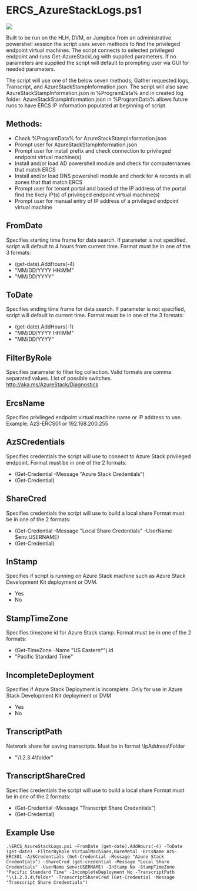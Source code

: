 # ​ERCS_AzureStackLogs​.ps1  #

![](https://github.com/Azure/AzureStack-Tools/blob/vnext/Support/ERCS_Logs/Media/ERCS.gif?raw=true)

 Built to be run on the HLH, DVM, or Jumpbox from an administrative powershell session the script uses seven methods to find the privileged endpoint virtual machines. The script connects to selected privileged endpoint and runs Get-AzureStackLog with supplied parameters. If no parameters are supplied the script will default to prompting user via GUI for needed parameters.


 The script will use one of the below seven methods; Gather requested logs, Transcript, and AzureStackStampInformation.json. The script will also save AzureStackStampInformation.json in %ProgramData% and in created log folder. AzureStackStampInformation.json in %ProgramData% allows future runs to have ERCS IP information populated at beginning of script.
 
##  Methods: ##
-  Check %ProgramData% for AzureStackStampInformation.json
-  Prompt user for AzureStackStampInformation.json
-  Prompt user for install prefix and check connection to privileged endpoint virtual machine(s)
-  Install and/or load AD powershell module and check for computernames that match ERCS
-  Install and/or load DNS powershell module and check for A records in all zones that that match ERCS
-  Prompt user for tenant portal and based of the IP address of the portal find the likely IP(s) of privileged endpoint virtual machine(s)
-  Prompt user for manual entry of IP address of a privileged endpoint virtual machine

## FromDate ##
Specifies starting time frame for data search.  If parameter is not specified, script will default to 4 hours from current time. Format must be in one of the 3 formats: 

- (get-date).AddHours(-4)
- "MM/DD/YYYY HH:MM"
- "MM/DD/YYYY"


## ToDate ##
Specifies ending time frame for data search. If parameter is not specified, script will default to current time. Format must be in one of the 3 formats: 

- (get-date).AddHours(-1)
- "MM/DD/YYYY HH:MM"
- "MM/DD/YYYY"

## FilterByRole ##
Specifies parameter to filter log collection. Valid formats are comma separated values. List of possible switches http://aka.ms/AzureStack/Diagnostics

## ErcsName ##
Specifies privileged endpoint virtual machine name or IP address to use. Example: AzS-ERCS01 or 192.168.200.255

## AzSCredentials ##
Specifies credentials the script will use to connect to Azure Stack privileged endpoint. Format must be in one of the 2 formats:

- (Get-Credential -Message "Azure Stack Credentials")
- (Get-Credential)

## ShareCred ##
Specifies credentials the script will use to build a local share Format must be in one of the 2 formats:

- (Get-Credential -Message "Local Share Credentials" -UserName $env:USERNAME)
- (Get-Credential)

## InStamp ##
Specifies if script is running on Azure Stack machine such as Azure Stack Development Kit deployment or DVM.

- Yes
- No

## StampTimeZone ##
Specifies timezone id for Azure Stack stamp. Format must be in one of the 2 formats:

- (Get-TimeZone -Name "US Eastern*").id
- "Pacific Standard Time"

## IncompleteDeployment ##
Specifies if Azure Stack Deployment is incomplete. Only for use in Azure Stack Development Kit deployment or DVM

- Yes
- No

## TranscriptPath ## 
Network share for saving transcripts. Must be in format \\IpAddress\Folder

- "\\1.2.3.4\folder"

## TranscriptShareCred ##
Specifies credentials the script will use to build a local share Format must be in one of the 2 formats:

- (Get-Credential -Message "Transcript Share Credentials")
- (Get-Credential)

## Example Use ##
	.\ERCS_AzureStackLogs.ps1 -FromDate (get-date).AddHours(-4) -ToDate (get-date) -FilterByRole VirtualMachines,BareMetal -ErcsName AzS-ERCS01 -AzSCredentials (Get-Credential -Message "Azure Stack Credentials") -ShareCred (get-credential -Message "Local Share Credentials" -UserName $env:USERNAME) -InStamp No -StampTimeZone "Pacific Standard Time" -IncompleteDeployment No -TranscriptPath "\\1.2.3.4\folder" -TranscriptShareCred (Get-Credential -Message "Transcript Share Credentials")
